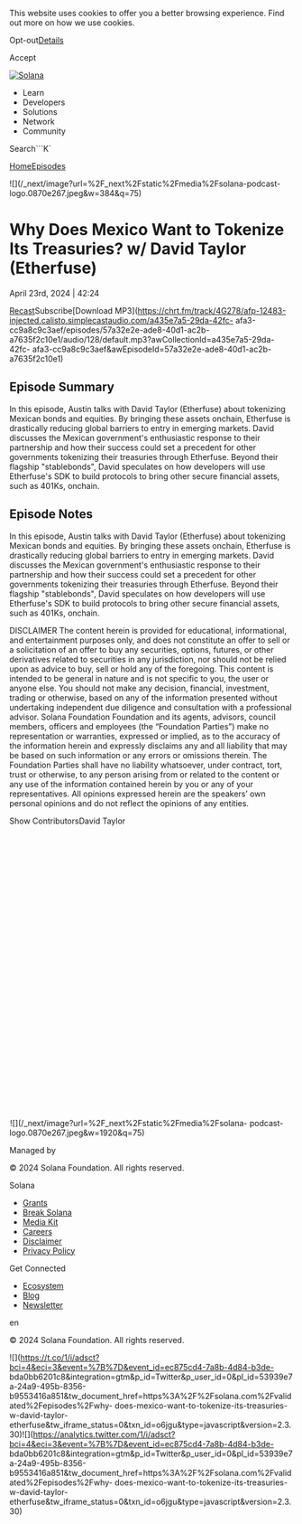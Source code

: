 This website uses cookies to offer you a better browsing experience. Find out
more on how we use cookies.

Opt-out[Details](/privacy-policy#collection-of-information)

Accept

[![Solana](/_next/static/media/logotype.e4df684f.svg)](/)

  * Learn
  * Developers
  * Solutions
  * Network
  * Community

Search```K`

[Home](/validated)[Episodes](/validated/episodes)

[](https://feeds.simplecast.com/W1NI2v3Z)[](/twitter)

![](/_next/image?url=%2F_next%2Fstatic%2Fmedia%2Fsolana-podcast-
logo.0870e267.jpeg&w=384&q=75)

# Why Does Mexico Want to Tokenize Its Treasuries? w/ David Taylor (Etherfuse)

April 23rd, 2024 | 42:24

[Recast](https://recast.simplecast.com/57a32e2e-ade8-40d1-ac2b-a7635f2c10e1)Subscribe[Download
MP3](https://chrt.fm/track/4G278/afp-12483-injected.calisto.simplecastaudio.com/a435e7a5-29da-42fc-
afa3-cc9a8c9c3aef/episodes/57a32e2e-ade8-40d1-ac2b-a7635f2c10e1/audio/128/default.mp3?awCollectionId=a435e7a5-29da-42fc-
afa3-cc9a8c9c3aef&awEpisodeId=57a32e2e-ade8-40d1-ac2b-a7635f2c10e1)

## Episode Summary

In this episode, Austin talks with David Taylor (Etherfuse) about tokenizing
Mexican bonds and equities. By bringing these assets onchain, Etherfuse is
drastically reducing global barriers to entry in emerging markets. David
discusses the Mexican government's enthusiastic response to their partnership
and how their success could set a precedent for other governments tokenizing
their treasuries through Etherfuse. Beyond their flagship "stablebonds", David
speculates on how developers will use Etherfuse's SDK to build protocols to
bring other secure financial assets, such as 401Ks, onchain.

## Episode Notes

In this episode, Austin talks with David Taylor (Etherfuse) about tokenizing
Mexican bonds and equities. By bringing these assets onchain, Etherfuse is
drastically reducing global barriers to entry in emerging markets. David
discusses the Mexican government's enthusiastic response to their partnership
and how their success could set a precedent for other governments tokenizing
their treasuries through Etherfuse. Beyond their flagship "stablebonds", David
speculates on how developers will use Etherfuse's SDK to build protocols to
bring other secure financial assets, such as 401Ks, onchain.  
  
DISCLAIMER The content herein is provided for educational, informational, and
entertainment purposes only, and does not constitute an offer to sell or a
solicitation of an offer to buy any securities, options, futures, or other
derivatives related to securities in any jurisdiction, nor should not be
relied upon as advice to buy, sell or hold any of the foregoing. This content
is intended to be general in nature and is not specific to you, the user or
anyone else. You should not make any decision, financial, investment, trading
or otherwise, based on any of the information presented without undertaking
independent due diligence and consultation with a professional advisor. Solana
Foundation Foundation and its agents, advisors, council members, officers and
employees (the “Foundation Parties”) make no representation or warranties,
expressed or implied, as to the accuracy of the information herein and
expressly disclaims any and all liability that may be based on such
information or any errors or omissions therein. The Foundation Parties shall
have no liability whatsoever, under contract, tort, trust or otherwise, to any
person arising from or related to the content or any use of the information
contained herein by you or any of your representatives. All opinions expressed
herein are the speakers’ own personal opinions and do not reflect the opinions
of any entities.

  


Show ContributorsDavid Taylor

![](data:image/svg+xml,%3csvg%20xmlns=%27http://www.w3.org/2000/svg%27%20version=%271.1%27%20width=%27640%27%20height=%27640%27/%3e)![](data:image/gif;base64,R0lGODlhAQABAIAAAAAAAP///yH5BAEAAAAALAAAAAABAAEAAAIBRAA7)![](/_next/image?url=%2F_next%2Fstatic%2Fmedia%2Fsolana-
podcast-logo.0870e267.jpeg&w=1920&q=75)

Managed by

[](/)

[](/youtube)[](/twitter)[](/discord)[](/reddit)[](/github)[](/telegram)

© 2024 Solana Foundation. All rights reserved.

Solana

  * [Grants](https://solana.org/grants)
  * [Break Solana](https://break.solana.com/)
  * [Media Kit](/branding)
  * [Careers](https://jobs.solana.com/)
  * [Disclaimer](/tos)
  * [Privacy Policy](/privacy-policy)

Get Connected

  * [Ecosystem](/ecosystem)
  * [Blog](/news)
  * [Newsletter](/newsletter)

en

© 2024 Solana Foundation. All rights reserved.

![](https://t.co/1/i/adsct?bci=4&eci=3&event=%7B%7D&event_id=ec875cd4-7a8b-4d84-b3de-
bda0bb6201c8&integration=gtm&p_id=Twitter&p_user_id=0&pl_id=53939e7a-24a9-495b-8356-b9553416a851&tw_document_href=https%3A%2F%2Fsolana.com%2Fvalidated%2Fepisodes%2Fwhy-
does-mexico-want-to-tokenize-its-treasuries-w-david-taylor-
etherfuse&tw_iframe_status=0&txn_id=o6jgu&type=javascript&version=2.3.30)![](https://analytics.twitter.com/1/i/adsct?bci=4&eci=3&event=%7B%7D&event_id=ec875cd4-7a8b-4d84-b3de-
bda0bb6201c8&integration=gtm&p_id=Twitter&p_user_id=0&pl_id=53939e7a-24a9-495b-8356-b9553416a851&tw_document_href=https%3A%2F%2Fsolana.com%2Fvalidated%2Fepisodes%2Fwhy-
does-mexico-want-to-tokenize-its-treasuries-w-david-taylor-
etherfuse&tw_iframe_status=0&txn_id=o6jgu&type=javascript&version=2.3.30)

